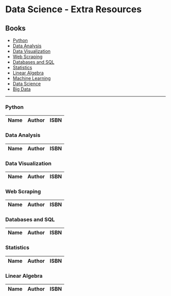 # Data Science - Extra Resources

## Books

- [Python](#python)
- [Data Analysis](#data-analysis)
- [Data Visualization](#data-visualization)
- [Web Scraping](#web-scraping)
- [Databases and SQL](#databases-and-sql)
- [Statistics](#statistics)
- [Linear Algebra](#linear-algebra)
- [Machine Learning](#machine-learning)
- [Data Science](#data-science)
- [Big Data](#big-data)


---



### Python

Name | Author | ISBN 
:-- | :--: | :--:


### Data Analysis

Name | Author | ISBN 
:-- | :--: | :--:


### Data Visualization

Name | Author | ISBN 
:-- | :--: | :--:


### Web Scraping

Name | Author | ISBN 
:-- | :--: | :--:


### Databases and SQL

Name | Author | ISBN 
:-- | :--: | :--:

### Statistics


Name | Author | ISBN 
:-- | :--: | :--:


### Linear Algebra

Name | Author | ISBN 
:-- | :--: | :--:
